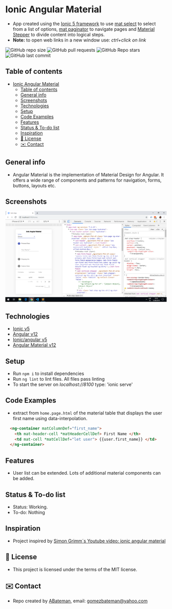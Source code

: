 # Ionic Angular Material

* App created using the [Ionic 5 framework](https://ionicframework.com/docs) to use [mat select](https://material.angular.io/components/select/overview) to select from a list of options, [mat paginator](https://material.angular.io/components/paginator/overview) to navigate pages and [Material Stepper](https://material.angular.io/components/stepper/overview) to divide content into logical steps.
* **Note:** to open web links in a new window use: _ctrl+click on link_

![GitHub repo size](https://img.shields.io/github/repo-size/AndrewJBateman/ionic-angular-material?style=plastic)
![GitHub pull requests](https://img.shields.io/github/issues-pr/AndrewJBateman/ionic-angular-material?style=plastic)
![GitHub Repo stars](https://img.shields.io/github/stars/AndrewJBateman/ionic-angular-material?style=plastic)
![GitHub last commit](https://img.shields.io/github/last-commit/AndrewJBateman/ionic-angular-material?style=plastic)

## Table of contents

* [Ionic Angular Material](#ionic-angular-material)
  * [Table of contents](#table-of-contents)
  * [General info](#general-info)
  * [Screenshots](#screenshots)
  * [Technologies](#technologies)
  * [Setup](#setup)
  * [Code Examples](#code-examples)
  * [Features](#features)
  * [Status & To-do list](#status--to-do-list)
  * [Inspiration](#inspiration)
  * [:file_folder: License](#file_folder-license)
  * [:envelope: Contact](#envelope-contact)

## General info

* Angular Material is the implementation of Material Design for Angular. It offers a wide range of components and patterns for navigation, forms, buttons, layouts etc.

## Screenshots

![image](./img/front-screen.png)

## Technologies

* [Ionic v5](https://ionicframework.com/)
* [Angular v12](https://angular.io/)
* [Ionic/angular v5](https://www.npmjs.com/package/@ionic/angular)
* [Angular Material v12](https://material.angular.io/)

## Setup

* Run `npm i` to install dependencies
* Run `ng lint` to lint files. All files pass linting
* To start the server on _localhost://8100_ type: 'ionic serve'

## Code Examples

* extract from `home.page.html` of the material table that displays the user first name using data-interpolation.

```html
  <ng-container matColumnDef="first_name">
    <th mat-header-cell *matHeaderCellDef> First Name </th>
    <td mat-cell *matCellDef="let user"> {{user.first_name}} </td>
  </ng-container>
```

## Features

* User list can be extended. Lots of additional material components can be added.

## Status & To-do list

* Status: Working.
* To-do: Nothing

## Inspiration

* Project inspired by [Simon Grimm´s Youtube video: ionic angular material](https://www.youtube.com/watch?v=pd-CF-dWEak)

## :file_folder: License

* This project is licensed under the terms of the MIT license.

## :envelope: Contact

* Repo created by [ABateman](https://github.com/AndrewJBateman), email: gomezbateman@yahoo.com
